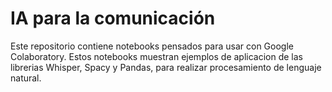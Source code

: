 # IA para la comunicación

Este repositorio contiene notebooks pensados para usar con Google Colaboratory.
Estos notebooks muestran ejemplos de aplicacion de las librerias Whisper, Spacy y Pandas, para realizar procesamiento de lenguaje natural.